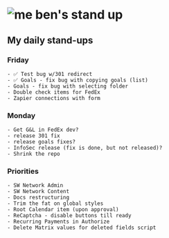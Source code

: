 # ![me](https://avatars2.githubusercontent.com/u/5232044?s=50&v=4) ben's stand up

## My daily stand-ups


### Friday

    - ✅ Test bug w/301 redirect
    - ✅ Goals - fix bug with copying goals (list)
    - Goals - fix bug with selecting folder
    - Double check items for FedEx
    - Zapier connections with form
    
### Monday

    - Get G&L in FedEx dev?
    - release 301 fix
    - release goals fixes?
    - InfoSec release (fix is done, but not released)?
    - Shrink the repo

### Priorities 
    
    - SW Network Admin
    - SW Network Content
    - Docs restructuring
    - Trim the fat on global styles
    - Root Calendar item (upon approval)
    - ReCaptcha - disable buttons till ready
    - Recurring Payments in Authorize
    - Delete Matrix values for deleted fields script
